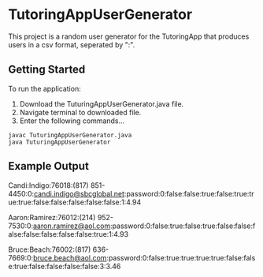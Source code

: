 # TutoringAppUserGenerator

This project is a random user generator for the TutoringApp that produces users in a csv format, seperated by ":".

## Getting Started

To run the application:
1. Download the TuturingAppUserGenerator.java file.
2. Navigate terminal to downloaded file.
3. Enter the following commands...
```
javac TuturingAppUserGenerator.java
java TuturingAppUserGenerator
```

## Example Output

Candi:Indigo:76018:(817) 851-4450:0:candi.indigo@sbcglobal.net:password:0:false:false:true:false:true:true:true:false:false:false:false:false:1:4.94

Aaron:Ramirez:76012:(214) 952-7530:0:aaron.ramirez@aol.com:password:0:false:true:false:true:false:false:false:false:false:false:false:true:1:4.93

Bruce:Beach:76002:(817) 636-7669:0:bruce.beach@aol.com:password:0:false:true:true:true:true:false:false:true:false:false:false:false:3:3.46

